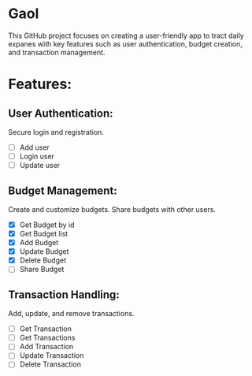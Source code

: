 # Gaol 
This GitHub project focuses on creating a user-friendly app to tract daily expanes with key features such as user authentication, budget creation, and transaction management.

# Features:

## User Authentication:
Secure login and registration.

- [ ] Add user
- [ ] Login user
- [ ] Update user

## Budget Management:
Create and customize budgets.
Share budgets with other users.

- [x] Get Budget by id
- [x] Get Budget list
- [x] Add Budget
- [x] Update Budget
- [x] Delete Budget
- [ ] Share Budget

## Transaction Handling:
Add, update, and remove transactions.

- [ ] Get Transaction
- [ ] Get Transactions
- [ ] Add Transaction
- [ ] Update Transaction
- [ ] Delete Transaction
